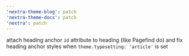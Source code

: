 ```yaml
---
'nextra-theme-blog': patch
'nextra-theme-docs': patch
'nextra': patch
---
```


attach heading anchor `id` attribute to heading (like Pagefind do) and fix heading anchor styles when `theme.typesetting: 'article'` is set

